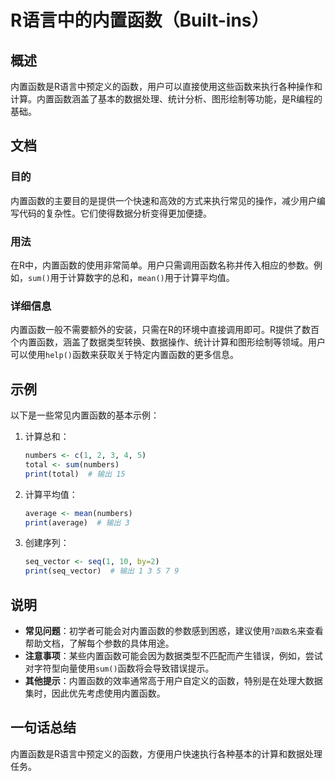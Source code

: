 <!--
Meta Description: # R语言中的内置函数（Built-ins） ## 概述 内置函数是R语言中预定义的函数，用户可以直接使用这些函数来执行各种操作和计算。内置函数涵盖了基本的数据处理、统计分析、图形绘制等功能，是R编程的基础。 ## 文档 ### 目的 内置函数的主要目的是提供一个快速和高效的方式来执行常见的操作，减...
Meta Keywords: sum, numbers, print, 内置函数是r语言中预定义的函数, mean
-->

# R语言中的内置函数（Built-ins）

## 概述
内置函数是R语言中预定义的函数，用户可以直接使用这些函数来执行各种操作和计算。内置函数涵盖了基本的数据处理、统计分析、图形绘制等功能，是R编程的基础。

## 文档
### 目的
内置函数的主要目的是提供一个快速和高效的方式来执行常见的操作，减少用户编写代码的复杂性。它们使得数据分析变得更加便捷。

### 用法
在R中，内置函数的使用非常简单。用户只需调用函数名称并传入相应的参数。例如，`sum()`用于计算数字的总和，`mean()`用于计算平均值。

### 详细信息
内置函数一般不需要额外的安装，只需在R的环境中直接调用即可。R提供了数百个内置函数，涵盖了数据类型转换、数据操作、统计计算和图形绘制等领域。用户可以使用`help()`函数来获取关于特定内置函数的更多信息。

## 示例
以下是一些常见内置函数的基本示例：

1. 计算总和：
   ```R
   numbers <- c(1, 2, 3, 4, 5)
   total <- sum(numbers)
   print(total)  # 输出 15
   ```

2. 计算平均值：
   ```R
   average <- mean(numbers)
   print(average)  # 输出 3
   ```

3. 创建序列：
   ```R
   seq_vector <- seq(1, 10, by=2)
   print(seq_vector)  # 输出 1 3 5 7 9
   ```

## 说明
- **常见问题**：初学者可能会对内置函数的参数感到困惑，建议使用`?函数名`来查看帮助文档，了解每个参数的具体用途。
- **注意事项**：某些内置函数可能会因为数据类型不匹配而产生错误，例如，尝试对字符型向量使用`sum()`函数将会导致错误提示。
- **其他提示**：内置函数的效率通常高于用户自定义的函数，特别是在处理大数据集时，因此优先考虑使用内置函数。

## 一句话总结
内置函数是R语言中预定义的函数，方便用户快速执行各种基本的计算和数据处理任务。